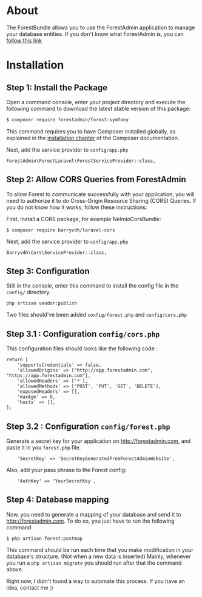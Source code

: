 About
=====

The ForestBundle allows you to use the ForestAdmin application to manage your database entities. 
If you don't know what ForestAdmin is, you can [follow this link](http://www.forestadmin.com)

Installation
============

Step 1: Install the Package
---------------------------

Open a command console, enter your project directory and execute the
following command to download the latest stable version of this package:

```bash
$ composer require forestadmin/forest-symfony
```

This command requires you to have Composer installed globally, as explained
in the [installation chapter](https://getcomposer.org/doc/00-intro.md) of the Composer documentation.

Next, add the service provider to `config/app.php`

```
ForestAdmin\ForestLaravel\ForestServiceProvider::class,
```

Step 2: Allow CORS Queries from ForestAdmin
-------------------------------------------

To allow Forest to communicate successfully with your application, you will
need to authorize it to do Cross-Origin Resource Sharing (CORS) Queries.
If you do not know how it works, follow these instructions:

First, install a CORS package, for example NelmioCorsBundle:

```
$ composer require barryvdh/laravel-cors
```

Next, add the service provider to `config/app.php`

```
Barryvdh\Cors\ServiceProvider::class,
```

Step 3: Configuration
---------------------

Still in the console, enter this command to install the config file in  the `config/` directory.
 
```
php artisan vendor:publish
```

Two files should've been added `config/forest.php` and `config/cors.php`

Step 3.1 : Configuration `config/cors.php`
------------------------------------------

This configuration files should looks like the following code :

```
return [
    'supportsCredentials' => false,
    'allowedOrigins' => ["http://app.forestadmin.com", "https://app.forestadmin.com"],
    'allowedHeaders' => ['*'],
    'allowedMethods' => ['POST', 'PUT', 'GET', 'DELETE'],
    'exposedHeaders' => [],
    'maxAge' => 0,
    'hosts' => [],
];
```

Step 3.2 : Configuration `config/forest.php`
--------------------------------------------

Generate a secret key for your application on http://forestadmin.com, and paste it in you `forest.php` file.

```
    'SecretKey' => 'SecretKeyGeneratedFromForestAdminWebsite',
```

Also, add your pass phrase to the Forest config:

```
    'AuthKey' => 'YourSecretKey',
```

Step 4: Database mapping
------------------------

Now, you need to generate a mapping of your database and send it to http://forestadmin.com. 
To do so, you just have to run the following command
 
 ```
 $ php artisan forest:postmap
 ```

This command should be run each time that you make modification in your database's structure. (Not when a new data is inserted)
Mainly, whenever you run a `php artisan migrate` you should run after that the command above.

Right now, I didn't found a way to automate this process. If you have an idea, contact me ;)